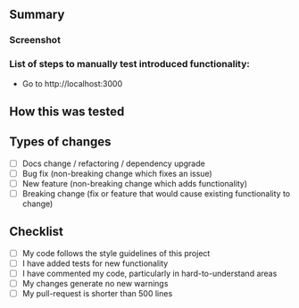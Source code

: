 ## Summary

### Screenshot

### List of steps to manually test introduced functionality:
- Go to http://localhost:3000

## How this was tested

## Types of changes

- [ ] Docs change / refactoring / dependency upgrade
- [ ] Bug fix (non-breaking change which fixes an issue)
- [ ] New feature (non-breaking change which adds functionality)
- [ ] Breaking change (fix or feature that would cause existing functionality to change)

## Checklist

- [ ] My code follows the style guidelines of this project
- [ ] I have added tests for new functionality
- [ ] I have commented my code, particularly in hard-to-understand areas
- [ ] My changes generate no new warnings
- [ ] My pull-request is shorter than 500 lines
